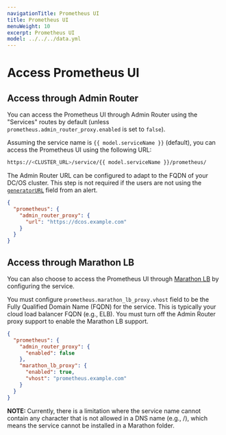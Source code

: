 ```yaml
---
navigationTitle: Prometheus UI
title: Prometheus UI
menuWeight: 10
excerpt: Prometheus UI
model: ../../../data.yml
---
```


# Access Prometheus UI

## Access through Admin Router

You can access the Prometheus UI through Admin Router using the "Services" routes by default (unless `prometheus.admin_router_proxy.enabled` is set to `false`).

Assuming the service name is `{{ model.serviceName }}` (default), you can access the Prometheus UI using the following URL:

```bash
https://<CLUSTER_URL>/service/{{ model.serviceName }}/prometheus/
```

The Admin Router URL can be configured to adapt to the FQDN of your DC/OS cluster.
This step is not required if the users are not using the [`generatorURL`](https://prometheus.io/docs/alerting/clients/) field from an alert.

```json
{
  "prometheus": {
    "admin_router_proxy": {
      "url": "https://dcos.example.com"
    }
  }
}
```

## Access through Marathon LB

You can also choose to access the Prometheus UI through [Marathon LB](/mesosphere/dcos/services/marathon-lb/) by configuring the service.

You must configure `prometheus.marathon_lb_proxy.vhost` field to be the Fully Qualified Domain Name (FQDN) for the service.
This is typically your cloud load balancer FQDN (e.g., ELB).
You must turn off the Admin Router proxy support to enable the Marathon LB support.

```json
{
  "prometheus": {
    "admin_router_proxy": {
      "enabled": false
    },
    "marathon_lb_proxy": {
      "enabled": true,
      "vhost": "prometheus.example.com"
    }
  }
}
```

<p class="message--note"><strong>NOTE: </strong>Currently, there is a limitation where the service name cannot contain any character that is not allowed in a DNS name (e.g., /), which means the service cannot be installed in a Marathon folder.</p>
